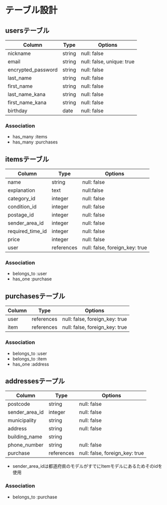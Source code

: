 # テーブル設計

## usersテーブル

| Column | Type | Options |
| --------------- | ------- | ----------- |
| nickname | string | null: false |
| email | string | null: false, unique: true |
| encrypted_password | string | null: false |
| last_name | string | null: false |
| first_name | string | null: false |
| last_name_kana | string | null: false |
| first_name_kana | string | null: false |
| birthday | date  | null: false |


### Association  
- has_many :items
- has_many :purchases  

## itemsテーブル

| Column | Type | Options |
| --------------- | ------- | ----------- |
| name | string | null: false |
| explanation | text | null:false |
| category_id | integer | null: false |
| condition_id | integer | null: false |
| postage_id | integer | null: false |
| sender_area_id | integer | null: false |
| required_time_id | integer | null: false |
| price | integer | null: false |
| user | references | null: false, foreign_key: true |

### Association
- belongs_to :user
- has_one :purchase

## purchasesテーブル
| Column | Type | Options |
| ---- | ------- | ----------- |
| user | references | null: false, foreign_key: true |
| item | references | null: false, foreign_key: true |

### Association
- belongs_to :user
- belongs_to :item
- has_one :address

## addressesテープル
| Column | Type | Options |
| --------------- | ------- | ----------- |
| postcode | string | null: false |
| sender_area_id | integer | null: false |
| municipality | string | null: false |
| address | string | null: false |
| building_name | string |  |
| phone_number | string | null: false |
| purchase | references | null: false, foreign_key: true |
- sender_area_idは都道府県のモデルがすでにItemモデルにあるためそのidを使用
### Association
- belongs_to :purchase